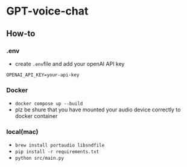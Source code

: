# GPT-voice-chat

## How-to

### .env

- create `.env`file and add your openAI API key

```
OPENAI_API_KEY=your-api-key
```

### Docker

- `docker compose up --build`
- plz be shure that you have mounted your audio device correctly to docker container

### local(mac)

- `brew install portaudio libsndfile`
- `pip install -r requirements.txt`
- `python src/main.py`
